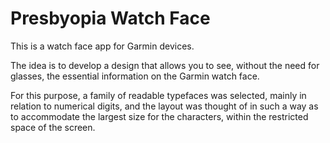 # Presbyopia Watch Face

This is a watch face app for Garmin devices.

The idea is to develop a design that allows you to see, without the need for glasses, the essential information on the Garmin watch face.

For this purpose, a family of readable typefaces was selected, mainly in relation to numerical digits, and the layout was thought of in such a way as to accommodate the largest size for the characters, within the restricted space of the screen.

